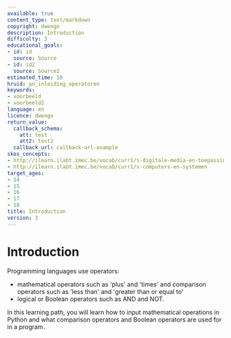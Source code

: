 ```yaml
---
available: true
content_type: text/markdown
copyright: dwengo
description: Introduction
difficulty: 3
educational_goals:
- id: id
  source: Source
- id: id2
  source: Source2
estimated_time: 10
hruid: pn_inleiding_operatoren
keywords:
- voorbeeld
- voorbeeld2
language: en
licence: dwengo
return_value:
  callback_schema:
    att: test
    att2: test2
  callback_url: callback-url-example
skos_concepts:
- http://ilearn.ilabt.imec.be/vocab/curr1/s-digitale-media-en-toepassingen
- http://ilearn.ilabt.imec.be/vocab/curr1/s-computers-en-systemen
target_ages:
- 14
- 15
- 16
- 17
- 18
title: Introduction
version: 3
---
```

# Introduction

Programming languages use operators:
* mathematical operators such as 'plus' and 'times' and comparison operators such as 'less than' and 'greater than or equal to'
* logical or Boolean operators such as AND and NOT.

In this learning path, you will learn how to input mathematical operations in Python and what comparison operators and Boolean operators are used for in a program.